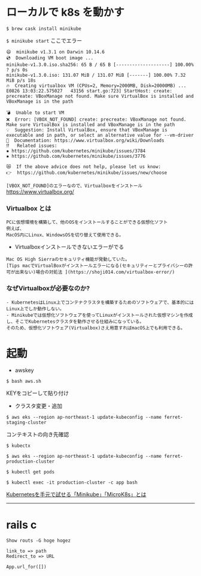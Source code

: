 
# ローカルで k8s を動かす
`$ brew cask install minikube`

`$ minikube start`
ここでエラー

```
😄  minikube v1.3.1 on Darwin 10.14.6
💿  Downloading VM boot image ...
minikube-v1.3.0.iso.sha256: 65 B / 65 B [--------------------] 100.00% ? p/s 0s
minikube-v1.3.0.iso: 131.07 MiB / 131.07 MiB [-------] 100.00% 7.32 MiB p/s 18s
🔥  Creating virtualbox VM (CPUs=2, Memory=2000MB, Disk=20000MB) ...
E0826 13:03:22.575027   43156 start.go:723] StartHost: create: precreate: VBoxManage not found. Make sure VirtualBox is installed and VBoxManage is in the path

💣  Unable to start VM
❌  Error: [VBOX_NOT_FOUND] create: precreate: VBoxManage not found. Make sure VirtualBox is installed and VBoxManage is in the path
💡  Suggestion: Install VirtualBox, ensure that VBoxManage is executable and in path, or select an alternative value for --vm-driver
📘  Documentation: https://www.virtualbox.org/wiki/Downloads
⁉️   Related issues:
▪ https://github.com/kubernetes/minikube/issues/3784
▪ https://github.com/kubernetes/minikube/issues/3776

😿  If the above advice does not help, please let us know:
👉  https://github.com/kubernetes/minikube/issues/new/choose
```

`[VBOX_NOT_FOUND]のエラーなので、Virtualboxをインストール`
https://www.virtualbox.org/

### Virtualbox とは
```
PCに仮想環境を構築して、他のOSをインストールすることができる仮想化ソフト
例えば、
MacOS内にLinux、WindowsOSを切り替えて使用できる。
```

- Virtualboxインストールできないエラーがでる
```
Mac OS High Sierraのセキュリティ機能が発動していた。
[Tips macでVirtualBoxがインストールエラーになる(セキュリティーとプライバシーの許可が出来ない)場合の対処法 ](https://shoji014.com/virtualbox-error/)
```

### なぜVirtualboxが必要なのか?
```
- KubernetesはLinux上でコンテナクラスタを構築するためのソフトウェアで、基本的にはLinux上でしか動作しない。
- Minikubeでは仮想化ソフトウェアを使ってLinuxがインストールされた仮想マシンを作成し、そこでKubernetesクラスタを動作させる仕組みになっている。
そのため、仮想化ソフトウェア(Virtualbox)さえ用意すればmacOS上でも利用できる。
```

# 起動

- awskey

`$ bash aws.sh`

KEYをコピーして貼り付け


- クラスタ変更・追加

`$ aws eks --region ap-northeast-1 update-kubeconfig --name ferret-staging-cluster`

コンテキストの向き先確認
```
$ kubectx

$ aws eks --region ap-northeast-1 update-kubeconfig --name ferret-production-cluster

$ kubectl get pods

$ kubectl exec -it production-cluster -c app bash
```
[Kubernetesを手元で試せる「Minikube」「MicroK8s」とは](https://www.atmarkit.co.jp/ait/articles/1905/23/news006.html)


---
# rails c
```
Show routs -G hoge hogez

link_to => path
Redirect_to => URL

App.url_for([])
```
